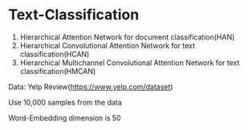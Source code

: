 # Text-Classification

1. Hierarchical Attention Network for document classification(HAN)
2. Hierarchical Convolutional Attention Network for text classification(HCAN)
3. Hierarchical Multichannel Convolutional Attention Network for text classification(HMCAN)

Data: Yelp Review(https://www.yelp.com/dataset)

Use 10,000 samples from the data

Word-Embedding dimension is 50
